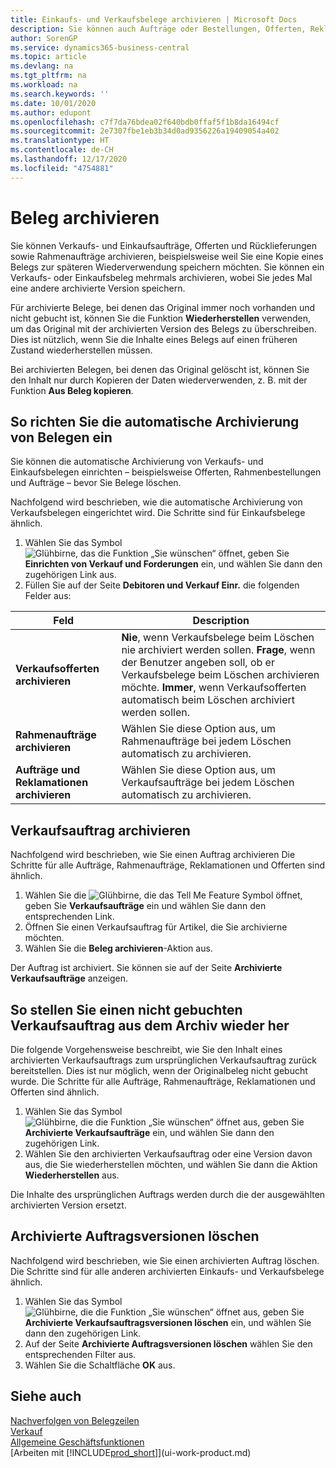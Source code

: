 ```yaml
---
title: Einkaufs- und Verkaufsbelege archivieren | Microsoft Docs
description: Sie können auch Aufträge oder Bestellungen, Offerten, Reklamationen und Rahmenaufträge archivieren, und Sie können den archivierten Beleg verwenden, um den Beleg neu zu erstellen, dass er aus archiviert wurde.
author: SorenGP
ms.service: dynamics365-business-central
ms.topic: article
ms.devlang: na
ms.tgt_pltfrm: na
ms.workload: na
ms.search.keywords: ''
ms.date: 10/01/2020
ms.author: edupont
ms.openlocfilehash: c7f7da76bdea02f640bdb0ffaf5f1b8da16494cf
ms.sourcegitcommit: 2e7307fbe1eb3b34d0ad9356226a19409054a402
ms.translationtype: HT
ms.contentlocale: de-CH
ms.lasthandoff: 12/17/2020
ms.locfileid: "4754881"
---
```

# <a name="archive-documents"></a>Beleg archivieren
Sie können Verkaufs- und Einkaufsaufträge, Offerten und Rücklieferungen sowie Rahmenaufträge archivieren, beispielsweise weil Sie eine Kopie eines Belegs zur späteren Wiederverwendung speichern möchten. Sie können ein Verkaufs- oder Einkaufsbeleg mehrmals archivieren, wobei Sie jedes Mal eine andere archivierte Version speichern.

Für archivierte Belege, bei denen das Original immer noch vorhanden und nicht gebucht ist, können Sie die Funktion **Wiederherstellen** verwenden, um das Original mit der archivierten Version des Belegs zu überschreiben. Dies ist nützlich, wenn Sie die Inhalte eines Belegs auf einen früheren Zustand wiederherstellen müssen.

Bei archivierten Belegen, bei denen das Original gelöscht ist, können Sie den Inhalt nur durch Kopieren der Daten wiederverwenden, z. B. mit der Funktion **Aus Beleg kopieren**.   

## <a name="to-set-up-automatic-document-archiving"></a>So richten Sie die automatische Archivierung von Belegen ein  
Sie können die automatische Archivierung von Verkaufs- und Einkaufsbelegen einrichten – beispielsweise Offerten, Rahmenbestellungen und Aufträge – bevor Sie Belege löschen.

Nachfolgend wird beschrieben, wie die automatische Archivierung von Verkaufsbelegen eingerichtet wird. Die Schritte sind für Einkaufsbelege ähnlich.
1.  Wählen Sie das Symbol ![Glühbirne, das die Funktion „Sie wünschen“ öffnet](media/ui-search/search_small.png "Tell Me-Funktion"), geben Sie **Einrichten von Verkauf und Forderungen** ein, und wählen Sie dann den zugehörigen Link aus.
2. Füllen Sie auf der Seite **Debitoren und Verkauf Einr.** die folgenden Felder aus:

|Feld|Description|
|-----|-----------|
|**Verkaufsofferten archivieren**|**Nie**, wenn Verkaufsbelege beim Löschen nie archiviert werden sollen. **Frage**, wenn der Benutzer angeben soll, ob er Verkaufsbelege beim Löschen archivieren möchte. **Immer**, wenn Verkaufsofferten automatisch beim Löschen archiviert werden sollen.|
|**Rahmenaufträge archivieren**|Wählen Sie diese Option aus, um Rahmenaufträge bei jedem Löschen automatisch zu archivieren.|
|**Aufträge und Reklamationen archivieren**|Wählen Sie diese Option aus, um Verkaufsaufträge bei jedem Löschen automatisch zu archivieren.|

## <a name="to-archive-a-sales-order"></a>Verkaufsauftrag archivieren
Nachfolgend wird beschrieben, wie Sie einen Auftrag archivieren Die Schritte für alle Aufträge, Rahmenaufträge, Reklamationen und Offerten sind ähnlich.

1.  Wählen Sie die ![Glühbirne, die das Tell Me Feature](media/ui-search/search_small.png "Tell Me-Funktion") Symbol öffnet, geben Sie **Verkaufsaufträge** ein und wählen Sie dann den entsprechenden Link.  
2.  Öffnen Sie einen Verkaufsauftrag für Artikel, die Sie archivierne möchten.  
3.  Wählen Sie die **Beleg archivieren**-Aktion aus.

Der Auftrag ist archiviert. Sie können sie auf der Seite **Archivierte Verkaufsaufträge** anzeigen.

## <a name="to-restore-a-non-posted-sales-order-from-the-archive"></a>So stellen Sie einen nicht gebuchten Verkaufsauftrag aus dem Archiv wieder her
Die folgende Vorgehensweise beschreibt, wie Sie den Inhalt eines archivierten Verkaufsauftrags zum ursprünglichen Verkaufsauftrag zurück bereitstellen. Dies ist nur möglich, wenn der Originalbeleg nicht gebucht wurde. Die Schritte für alle Aufträge, Rahmenaufträge, Reklamationen und Offerten sind ähnlich.

1. Wählen Sie das Symbol ![Glühbirne, die die Funktion „Sie wünschen“ öffnet](media/ui-search/search_small.png "Tell Me-Funktion") aus, geben Sie **Archivierte Verkaufsaufträge** ein, und wählen Sie dann den zugehörigen Link.
2. Wählen Sie den archivierten Verkaufsauftrag oder eine Version davon aus, die Sie wiederherstellen möchten, und wählen Sie dann die Aktion **Wiederherstellen** aus.  

Die Inhalte des ursprünglichen Auftrags werden durch die der ausgewählten archivierten Version ersetzt.

## <a name="to-delete-archived-sales-orders"></a>Archivierte Auftragsversionen löschen
Nachfolgend wird beschrieben, wie Sie einen archivierten Auftrag löschen. Die Schritte sind für alle anderen archivierten Einkaufs- und Verkaufsbelege ähnlich.

1.  Wählen Sie das Symbol ![Glühbirne, die die Funktion „Sie wünschen“ öffnet](media/ui-search/search_small.png "Tell Me-Funktion") aus, geben Sie **Archivierte Verkaufsauftragsversionen löschen** ein, und wählen Sie dann den zugehörigen Link.  
2.  Auf der Seite **Archivierte Auftragsversionen löschen** wählen Sie den entsprechenden Filter aus.  
3.  Wählen Sie die Schaltfläche **OK** aus.

## <a name="see-also"></a>Siehe auch
[Nachverfolgen von Belegzeilen](across-how-to-track-document-lines.md)  
[Verkauf](sales-manage-sales.md)  
[Allgemeine Geschäftsfunktionen](ui-across-business-areas.md)  
[Arbeiten mit [!INCLUDE[prod_short](includes/prod_short.md)]](ui-work-product.md)
